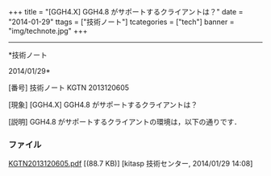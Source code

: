 ﻿+++
title = "[GGH4.X] GGH4.8 がサポートするクライアントは？"
date = "2014-01-29"
ttags = ["技術ノート"]
tcategories = ["tech"]
banner = "img/technote.jpg"
+++

-----------------------------------------------------------------------------------------------------------------------------

*技術ノート

2014/01/29*


[番号]
技術ノート KGTN 2013120605

[現象]
[GGH4.X] GGH4.8 がサポートするクライアントは？

[説明]
GGH4.8 がサポートするクライアントの環境は，以下の通りです．


### ファイル

 
 


[KGTN2013120605.pdf](http://techreport.kitasp.net/attachments/download/1448/KGTN2013120605.pdf)
 [(88.7 KB)] [kitasp 技術センター, 2014/01/29
14:08]


 


 

